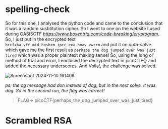 # spelling-check  
So for this one, I analysed the python code and came to the conclusion that it was a random susbtitution cipher. So I went to one on the website I used during OASISCTF _https://www.boxentriq.com/code-breaking/cryptogram_. So, I just put in the encrypted text `brcfxba_vfr_mid_hosbrm_iprc_exa_hoav_vwcrm` and put it on _auto-solve_ which gave me the first result as `perhaps the dog jumped over was just tired` which was a proper plaintext making sense! So, using the long ol' method of trial and error, I enclosed the decrypted text in picoCTF{} and added the necessary underscores. And Voila!, the challenge was solved.  


![Screenshot 2024-11-10 161408](https://github.com/user-attachments/assets/fc70fef4-700f-4c57-b250-264de90f3c9e)  

_ps: the og message had don instead of dog, but in the next solve, it was dog. So in the second run, the flag was correct!_


> FLAG-> picoCTF{perhaps_the_dog_jumped_over_was_just_tired}

# Scrambled RSA
